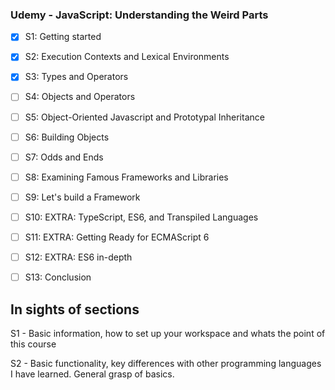 ### Udemy - JavaScript: Understanding the Weird Parts

- [x] S1: Getting started
- [x] S2: Execution Contexts and Lexical Environments
- [x] S3: Types and Operators
- [ ] S4: Objects and Operators
- [ ] S5: Object-Oriented Javascript and Prototypal Inheritance
- [ ] S6: Building Objects
- [ ] S7: Odds and Ends
- [ ] S8: Examining Famous Frameworks and Libraries
- [ ] S9: Let's build a Framework
- [ ] S10: EXTRA: TypeScript, ES6, and Transpiled Languages
- [ ] S11: EXTRA: Getting Ready for ECMAScript 6
- [ ] S12: EXTRA: ES6 in-depth
- [ ] S13: Conclusion


## In sights of sections

S1 - Basic information, how to set up your workspace and whats the point of this course

S2 - Basic functionality, key differences with other programming languages I have learned. General grasp of basics.
